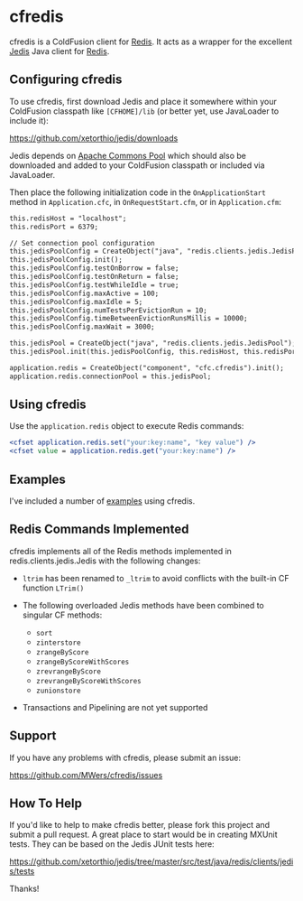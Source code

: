 # cfredis #

cfredis is a ColdFusion client for [Redis](http://redis.io/). It acts as a wrapper for the excellent [Jedis](https://github.com/xetorthio/jedis/) Java client for [Redis](http://redis.io/).

## Configuring cfredis ##

To use cfredis, first download Jedis and place it somewhere within your ColdFusion classpath like `[CFHOME]/lib` (or better yet, use JavaLoader to include it):

<https://github.com/xetorthio/jedis/downloads>

Jedis depends on [Apache Commons Pool](http://commons.apache.org/proper/commons-pool/download_pool.cgi) which should also be downloaded and added to your ColdFusion classpath or included via JavaLoader.

Then place the following initialization code in the `OnApplicationStart` method in `Application.cfc`, in `OnRequestStart.cfm`, or in `Application.cfm`:

```cfm
this.redisHost = "localhost";
this.redisPort = 6379;

// Set connection pool configuration
this.jedisPoolConfig = CreateObject("java", "redis.clients.jedis.JedisPoolConfig");
this.jedisPoolConfig.init();
this.jedisPoolConfig.testOnBorrow = false;
this.jedisPoolConfig.testOnReturn = false;
this.jedisPoolConfig.testWhileIdle = true;
this.jedisPoolConfig.maxActive = 100;
this.jedisPoolConfig.maxIdle = 5;
this.jedisPoolConfig.numTestsPerEvictionRun = 10;
this.jedisPoolConfig.timeBetweenEvictionRunsMillis = 10000;
this.jedisPoolConfig.maxWait = 3000;

this.jedisPool = CreateObject("java", "redis.clients.jedis.JedisPool");
this.jedisPool.init(this.jedisPoolConfig, this.redisHost, this.redisPort);

application.redis = CreateObject("component", "cfc.cfredis").init();
application.redis.connectionPool = this.jedisPool;
```

## Using cfredis ##

Use the `application.redis` object to execute Redis commands:

```cfm
<cfset application.redis.set("your:key:name", "key value") />
<cfset value = application.redis.get("your:key:name") />
```

## Examples ##

I've included a number of [examples](https://github.com/MWers/cfredis/tree/master/examples) using cfredis.

## Redis Commands Implemented ##

cfredis implements all of the Redis methods implemented in redis.clients.jedis.Jedis with the following changes:

* `ltrim` has been renamed to `_ltrim` to avoid conflicts with the built-in CF function `LTrim()`

* The following overloaded Jedis methods have been combined to singular CF methods:
    * `sort`
    * `zinterstore`
    * `zrangeByScore`
    * `zrangeByScoreWithScores`
    * `zrevrangeByScore`
    * `zrevrangeByScoreWithScores`
    * `zunionstore`

* Transactions and Pipelining are not yet supported

## Support ##

If you have any problems with cfredis, please submit an issue:

<https://github.com/MWers/cfredis/issues>

## How To Help ##

If you'd like to help to make cfredis better, please fork this project and submit a pull request. A great place to start would be in creating MXUnit tests. They can be based on the Jedis JUnit tests here:

<https://github.com/xetorthio/jedis/tree/master/src/test/java/redis/clients/jedis/tests>

Thanks!
